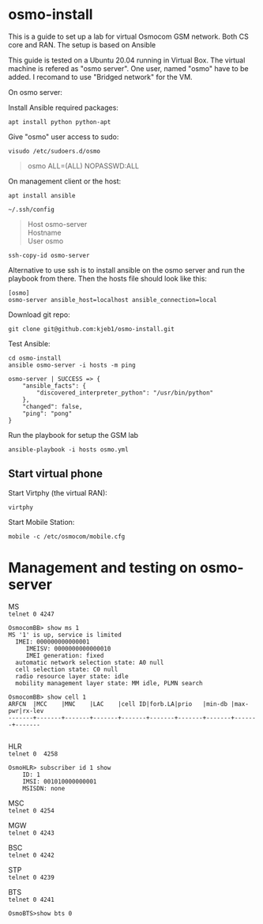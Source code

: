 # osmo-install

This is a guide to set up a lab for virtual Osmocom GSM network. Both CS core and RAN. The setup is based on Ansible

This guide is tested on a Ubuntu 20.04 running in Virtual Box. The virtual machine is refered as "osmo server". One user, named "osmo" have to be added. I recomand to use "Bridged network" for the VM.

On osmo server:

Install Ansible required packages: 
```
apt install python python-apt
```

Give "osmo" user access to sudo: 
```
visudo /etc/sudoers.d/osmo
```
>osmo ALL=(ALL) NOPASSWD:ALL

On management client or the host:
```
apt install ansible
```

`~/.ssh/config`
>Host osmo-server<br>
>    Hostname <VM IP><br>
>    User osmo<br>

```
ssh-copy-id osmo-server
```

Alternative to use ssh is to install ansible on the osmo server and run the playbook from there. Then the hosts file should look like this:
```
[osmo]
osmo-server ansible_host=localhost ansible_connection=local
```

Download git repo:
```
git clone git@github.com:kjeb1/osmo-install.git
```
    
Test Ansible: 
```
cd osmo-install
ansible osmo-server -i hosts -m ping
```

    osmo-server | SUCCESS => {
        "ansible_facts": {
            "discovered_interpreter_python": "/usr/bin/python"
        },
        "changed": false,
        "ping": "pong"
    }


Run the playbook for setup the GSM lab
```
ansible-playbook -i hosts osmo.yml
```


## Start virtual phone

Start Virtphy (the virtual RAN): 
```
virtphy
```

Start Mobile Station: 
```
mobile -c /etc/osmocom/mobile.cfg
```


# Management and testing on osmo-server

MS<br>
`telnet 0 4247`
```
OsmocomBB> show ms 1
MS '1' is up, service is limited
  IMEI: 000000000000001
     IMEISV: 0000000000000010
     IMEI generation: fixed
  automatic network selection state: A0 null
  cell selection state: C0 null
  radio resource layer state: idle
  mobility management layer state: MM idle, PLMN search

OsmocomBB> show cell 1
ARFCN  |MCC    |MNC    |LAC    |cell ID|forb.LA|prio   |min-db |max-pwr|rx-lev
-------+-------+-------+-------+-------+-------+-------+-------+-------+-------


```

HLR<br>
`telnet 0  4258`
```
OsmoHLR> subscriber id 1 show
    ID: 1
    IMSI: 001010000000001
    MSISDN: none
```

MSC<br>
`telnet 0 4254`

MGW<br>
`telnet 0 4243`

BSC<br>
`telnet 0 4242`

STP<br>
`telnet 0 4239`

BTS<br>
`telnet 0 4241`
```
OsmoBTS>show bts 0
```

